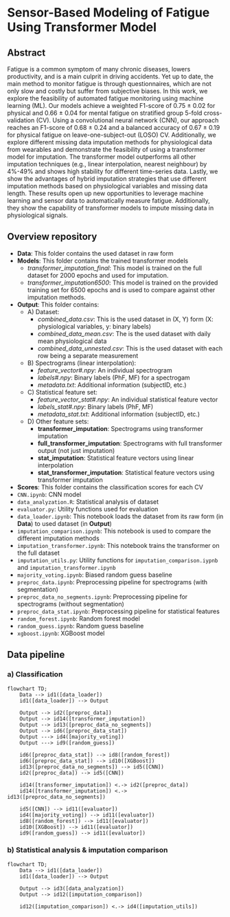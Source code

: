 # Sensor-Based Modeling of Fatigue Using Transformer Model
## Abstract
Fatigue is a common symptom of many chronic diseases, lowers productivity, and is a main culprit in driving accidents. Yet up to date, the main method to monitor fatigue is through questionnaires, which are not only slow and costly but suffer from subjective biases. In this work, we explore the feasibility of automated fatigue monitoring using machine learning (ML). Our models achieve a weighted F1-score of 0.75  ± 0.02 for physical and 0.66  ± 0.04 for mental fatigue on stratified group 5-fold cross-validation (CV). Using a convolutional neural network (CNN), our approach reaches an F1-score of 0.68 $\pm$ 0.24 and a balanced accuracy of 0.67  ± 0.19 for physical fatigue on leave-one-subject-out (LOSO) CV. Additionally, we explore different missing data imputation
methods for physiological data from wearables and demonstrate the feasibility of using a transformer model for imputation. The transformer model outperforms all other
imputation techniques (e.g., linear interpolation, nearest neighbour) by 4%-49% and
shows high stability for different time-series data. Lastly, we show the advantages of hybrid imputation strategies that use different imputation methods based on physiological variables and missing data length. These results open up new opportunities to leverage machine learning and sensor data to automatically measure fatigue. Additionally, they show the capability of transformer models to impute missing data in physiological signals.

## Overview repository
- **Data**: This folder contains the used dataset in raw form 
- **Models**: This folder contains the trained transformer models 
    - _transformer_imputation_final_: This model is trained on the full dataset for 2000 epochs and used for imputation.
    - _transformer_imputation6500_: This model is trained on the provided training set for 6500 epochs and is used to compare against other imputation methods.
- **Output**: This folder contains:
  - A) Dataset:
    - _combined_data.csv_: This is the used dataset in (X, Y) form (X: physiological variables, y: binary labels)
    - _combined_data_mean.csv_: The is the used dataset with daily mean physiological data
    - _combined_data_unnested.csv_: This is the used dataset with each row being a separate measurement 
  - B) Spectrograms (linear interpolation):
      - _feature_vector#.npy_: An individual spectrogram 
      - _labels#.npy_: Binary labels (PhF, MF) for a spectrogam
      - _metadata.txt_: Additional information (subjectID, etc.)
  - C) Statistical feature set:
    - _feature_vector_stat#.npy_: An individual statistical feature vector
    - _labels_stat#.npy_: Binary labels (PhF, MF) 
    - _metadata_stat.txt_: Additional information (subjectID, etc.)
  - D) Other feature sets:
    - **transformer_imputation**: Spectrograms using transformer imputation
    - **full_transformer_imputation**: Spectrograms with full transformer output (not just imputation)
    - **stat_imputation**: Statistical feature vectors using linear interpolation
    - **stat_transformer_imputation**: Statistical feature vectors using transformer imputation
- **Scores**: This folder contains the classification scores for each CV 
- `CNN.ipynb`: CNN model
- `data_analyzation.R`: Statistical analysis of dataset
- `evaluator.py`: Utility functions used for evaluation
- `data_loader.ipynb`: This notebook loads the dataset from its raw form (in **Data**) to used dataset (in **Output**)
- `imputation_comparison.ipynb`: This notebook is used to compare the different imputation methods
- `imputation_transformer.ipynb`: This notebook trains the transformer on the full dataset
- `imputation_utils.py`: Utility functions for `imputation_comparison.iypnb` and `imputation_transformer.ipynb`
- `majority_voting.ipynb`: Biased random guess baseline
- `preproc_data.ipynb`: Preprocessing pipeline for spectrograms (with segmentation)
- `preproc_data_no_segments.ipynb`: Preprocessing pipeline for spectrograms (without segmentation)
- `preproc_data_stat.ipynb`: Preprocessing pipeline for statistical features
- `random_forest.ipynb`: Random forest model
- `random_guess.ipynb`: Random guess baseline
- `xgboost.ipynb`: XGBoost model

## Data pipeline
### a) Classification
```mermaid
flowchart TD;
    Data --> id1([data_loader])
    id1([data_loader]) --> Output
    
    Output --> id2([preproc_data])
    Output --> id14([transformer_imputation])
    Output --> id13([preproc_data_no_segments])
    Output --> id6([preproc_data_stat])
    Output ---> id4([majority_voting])
    Output ---> id9([random_guess])

    id6([preproc_data_stat]) --> id8([random_forest])
    id6([preproc_data_stat]) --> id10([XGBoost])
    id13([preproc_data_no_segments]) --> id5([CNN])
    id2([preproc_data]) --> id5([CNN])
    
    id14([transformer_imputation]) <.-> id2([preproc_data])
    id14([transformer_imputation]) <.-> id13([preproc_data_no_segments])
    
    id5([CNN]) --> id11([evaluator])
    id4([majority_voting]) --> id11([evaluator])
    id8([random_forest]) --> id11([evaluator])
    id10([XGBoost]) --> id11([evaluator])
    id9([random_guess]) --> id11([evaluator])
```

### b) Statistical analysis & imputation comparison
```mermaid
flowchart TD;
    Data --> id1([data_loader])
    id1([data_loader]) --> Output
    
    Output --> id3([data_analyzation])
    Output --> id12([imputation_comparison])
    
    id12([imputation_comparison]) <.-> id4([imputation_utils])

```

